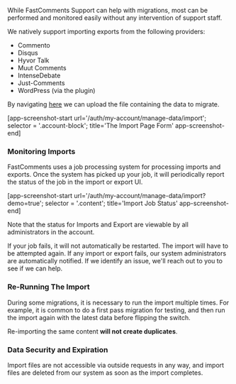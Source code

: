While FastComments Support can help with migrations, most can be performed and monitored easily without any intervention
of support staff.

We natively support importing exports from the following providers:

- Commento
- Disqus
- Hyvor Talk
- Muut Comments
- IntenseDebate
- Just-Comments
- WordPress (via the plugin)

By navigating [here](https://fastcomments.com/auth/my-account/manage-data/import) we can upload the file containing the data to migrate.

[app-screenshot-start url='/auth/my-account/manage-data/import'; selector = '.account-block'; title='The Import Page Form' app-screenshot-end]

### Monitoring Imports

FastComments uses a job processing system for processing imports and exports. Once the system has picked up your job, it will
periodically report the status of the job in the import or export UI.

[app-screenshot-start url='/auth/my-account/manage-data/import?demo=true'; selector = '.content'; title='Import Job Status' app-screenshot-end]

Note that the status for Imports and Export are viewable by all administrators in the account.

If your job fails, it will not automatically be restarted. The import will have to be attempted again. If any import or export fails,
our system administrators are automatically notified. If we identify an issue, we'll reach out to you to see if we can help.

### Re-Running The Import

During some migrations, it is necessary to run the import multiple times. For example, it is common to do a first pass
migration for testing, and then run the import again with the latest data before flipping the switch.

Re-importing the same content **will not create duplicates**.

### Data Security and Expiration

Import files are not accessible via outside requests in any way, and import files are deleted from our system as soon as
the import completes.
